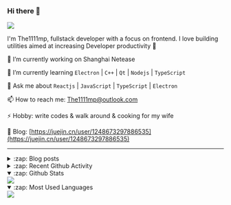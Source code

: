 ### Hi there 👋

![](https://komarev.com/ghpvc/?username=1111mp&color=green)

I'm The1111mp, fullstack developer with a focus on frontend. I love building utilities aimed at increasing Developer productivity 🙌

🔭 I’m currently working on Shanghai Netease

🌱 I’m currently learning `Electron` | `C++` | `Qt` | `Nodejs` | `TypeScript`

💬 Ask me about `Reactjs` | `JavaScript` | `TypeScript` | `Electron`

📫 How to reach me: <a href="mailto:The1111mp@outlook.com">The1111mp@outlook.com</a>

⚡ Hobby: write codes & walk around & cooking for my wife

📖 Blog: [https://juejin.cn/user/1248673297886535](https://juejin.cn/user/1248673297886535)

***

<details>
  <summary>:zap: Blog posts</summary>

  - [使用 nvm-desktop 轻松安装和管理多个 node 版本](https://juejin.cn/post/7267791228872179727)
  - [Electron 中集成 SQLite3 数据库的最佳实践](https://juejin.cn/post/7202807471881306172)
  - [从0开发IM，单聊群聊在线离线消息以及消息的已读未读功能](https://juejin.cn/post/7202583557751865401)
  - [Electron（网页）中实现接近微信消息发送体验的消息输入框及界面](https://juejin.cn/post/7252505446396575781)
  - [Qt中基于QWebEngineView和QWebChannel实现与web的交互](https://juejin.cn/post/7238423148555501629)
</details>

<details>
  <summary>:zap: Recent Github Activity</summary>

  <!--START_SECTION:activity-->
1. 🎉 Merged PR [#20](https://github.com/1111mp/nvm-desktop/pull/20) in [1111mp/nvm-desktop](https://github.com/1111mp/nvm-desktop)
2. 💪 Opened PR [#20](https://github.com/1111mp/nvm-desktop/pull/20) in [1111mp/nvm-desktop](https://github.com/1111mp/nvm-desktop)
3. 🎉 Merged PR [#2](https://github.com/1111mp/nvmd-command/pull/2) in [1111mp/nvmd-command](https://github.com/1111mp/nvmd-command)
4. 💪 Opened PR [#2](https://github.com/1111mp/nvmd-command/pull/2) in [1111mp/nvmd-command](https://github.com/1111mp/nvmd-command)
5. 🗣 Commented on [#17](https://github.com/1111mp/nvm-desktop/issues/17#issuecomment-1818077807) in [1111mp/nvm-desktop](https://github.com/1111mp/nvm-desktop)
6. 🗣 Commented on [#18](https://github.com/1111mp/nvm-desktop/issues/18#issuecomment-1818054611) in [1111mp/nvm-desktop](https://github.com/1111mp/nvm-desktop)
7. 🗣 Commented on [#19](https://github.com/1111mp/nvm-desktop/issues/19#issuecomment-1817831519) in [1111mp/nvm-desktop](https://github.com/1111mp/nvm-desktop)
8. 🗣 Commented on [#19](https://github.com/1111mp/nvm-desktop/issues/19#issuecomment-1817828980) in [1111mp/nvm-desktop](https://github.com/1111mp/nvm-desktop)
9. 🗣 Commented on [#18](https://github.com/1111mp/nvm-desktop/issues/18#issuecomment-1817720649) in [1111mp/nvm-desktop](https://github.com/1111mp/nvm-desktop)
10. 🗣 Commented on [#18](https://github.com/1111mp/nvm-desktop/issues/18#issuecomment-1817719176) in [1111mp/nvm-desktop](https://github.com/1111mp/nvm-desktop)
  <!--END_SECTION:activity-->
</details>

<details open>
  <summary>:zap: Github Stats</summary>

  <img align="center" src="https://github-readme-stats-sigma-five.vercel.app/api?username=1111mp&show_icons=true&hide_border=true&theme=gruvbox" />
</details>

<details open>
  <summary>:zap: Most Used Languages</summary>

  <img align="center" src="https://github-readme-stats-sigma-five.vercel.app/api/top-langs/?username=1111mp&layout=compact&show_icons=true&hide_border=true&theme=gruvbox" />
</details>


<!--
**1111mp/1111mp** is a ✨ _special_ ✨ repository because its `README.md` (this file) appears on your GitHub profile.

Here are some ideas to get you started:

- 🔭 I’m currently working on ...
- 🌱 I’m currently learning ...
- 👯 I’m looking to collaborate on ...
- 🤔 I’m looking for help with ...
- 💬 Ask me about ...
- 📫 How to reach me: ...
- 😄 Pronouns: ...
- ⚡ Fun fact: ...
-->
